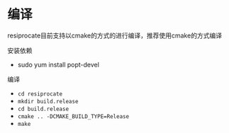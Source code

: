 # 编译

resiprocate目前支持以cmake的方式的进行编译，推荐使用cmake的方式编译

安装依赖

- sudo yum install popt-devel

编译

- `cd resiprocate`
- `mkdir build.release`
- `cd build.release`
- `cmake .. -DCMAKE_BUILD_TYPE=Release`
- `make`